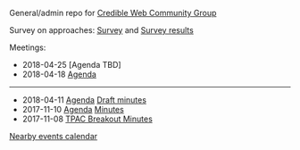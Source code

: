 General/admin repo for [Credible Web Community Group](https://www.w3.org/community/credibility/)

Survey on approaches: [Survey](https://goo.gl/forms/aPUWPZD9doTUYT3A3) and [Survey results](https://goo.gl/Zonrju)


Meetings:

* 2018-04-25 [Agenda TBD]
* 2018-04-18 [Agenda](https://github.com/w3c/credweb/blob/master/agenda/20180418.md)

----
* 2018-04-11 [Agenda](https://github.com/w3c/credweb/blob/master/agenda/20180411.md) [Draft minutes](https://credweb.zulipchat.com/#narrow/stream/114583-meeting/topic/2018-04-11)
* 2017-11-10 [Agenda](https://www.w3.org/wiki/File:Credibility-2017-11-10-agenda.pdf) [Minutes](https://www.w3.org/community/credibility/wiki/2017-11-10-minutes)
* 2017-11-08 [TPAC Breakout Minutes](https://www.w3.org/community/credibility/wiki/2017-11-08-minutes)

[Nearby events calendar](https://calendar.google.com/calendar/embed?src=certifiedcontentcoalition.org_9cd49bitubv0sicvpt6gvf9km0%40group.calendar.google.com)

